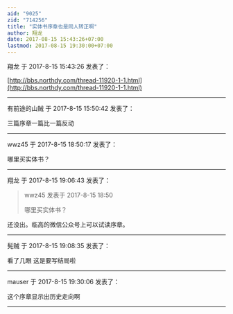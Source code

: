```yaml
---
aid: "9025"
zid: "714256"
title: "实体书序章也是同人转正啊"
author: 翔龙
date: 2017-08-15 15:43:26+07:00
lastmod: 2017-08-15 19:30:00+07:00
---
```


翔龙 于 2017-8-15 15:43:26 发表了：

[http://bbs.northdy.com/thread-11920-1-1.html](http://bbs.northdy.com/thread-11920-1-1.html)

---

有前途的山贼 于 2017-8-15 15:50:42 发表了：

三篇序章一篇比一篇反动

---

wwz45 于 2017-8-15 18:50:17 发表了：

哪里买实体书？

---

翔龙 于 2017-8-15 19:06:43 发表了：

> wwz45 发表于 2017-8-15 18:50
>
> 哪里买实体书？

还没出。临高的微信公众号上可以试读序章。

---

髡贼 于 2017-8-15 19:08:35 发表了：

看了几眼 这是要写结局啦

---

mauser 于 2017-8-15 19:30:06 发表了：

这个序章显示出历史走向啊

---
